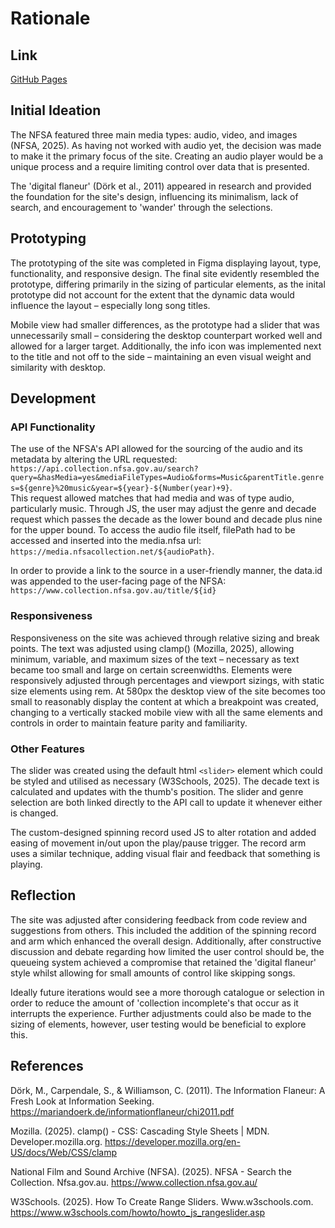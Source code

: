 # Rationale
## Link
[GitHub Pages](https://tane-simons.github.io/audio-player/)

## Initial Ideation
The NFSA featured three main media types: audio, video, and images (NFSA, 2025). As having not worked with audio yet, the decision was made to make it the primary focus of the site. Creating an audio player would be a unique process and a require limiting control over data that is presented.

The 'digital flaneur' (Dörk et al., 2011) appeared in research and provided the foundation for the site's design, influencing its minimalism, lack of search, and encouragement to 'wander' through the selections.

## Prototyping
The prototyping of the site was completed in Figma displaying layout, type, functionality, and responsive design. The final site evidently resembled the prototype, differing primarily in the sizing of particular elements, as the inital prototype did not account for the extent that the dynamic data would influence the layout – especially long song titles.

Mobile view had smaller differences, as the prototype had a slider that was unnecessarily small – considering the desktop counterpart worked well and allowed for a larger target. Additionally, the info icon was implemented next to the title and not off to the side – maintaining an even visual weight and similarity with desktop.

## Development
### API Functionality
The use of the NFSA's API allowed for the sourcing of the audio and its metadata by altering the URL requested:
`https://api.collection.nfsa.gov.au/search?query=&hasMedia=yes&mediaFileTypes=Audio&forms=Music&parentTitle.genres=${genre}%20music&year=${year}-${Number(year)+9}`.  
This request allowed matches that had media and was of type audio, particularly music. Through JS, the user may adjust the genre and decade request which passes the decade as the lower bound and decade plus nine for the upper bound. To access the audio file itself, filePath had to be accessed and inserted into the media.nfsa url:  
`https://media.nfsacollection.net/${audioPath}`. 

In order to provide a link to the source in a user-friendly manner, the data.id was appended to the user-facing page of the NFSA:  
`https://www.collection.nfsa.gov.au/title/${id}`

### Responsiveness
Responsiveness on the site was achieved through relative sizing and break points. The text was adjusted using clamp() (Mozilla, 2025), allowing minimum, variable, and maximum sizes of the text – necessary as text became too small and large on certain screenwidths. Elements were responsively adjusted through percentages and viewport sizings, with static size elements using rem. At 580px the desktop view of the site becomes too small to reasonably display the content at which a breakpoint was created, changing to a vertically stacked mobile view with all the same elements and controls in order to maintain feature parity and familiarity.

### Other Features
The slider was created using the default html `<slider>` element which could be styled and utilised as necessary (W3Schools, 2025). The decade text is calculated and updates with the thumb's position. The slider and genre selection are both linked directly to the API call to update it whenever either is changed.

The custom-designed spinning record used JS to alter rotation and added easing of movement in/out upon the play/pause trigger. The record arm uses a similar technique, adding visual flair and feedback that something is playing.

## Reflection
The site was adjusted after considering feedback from code review and suggestions from others. This included the addition of the spinning record and arm which enhanced the overall design. Additionally, after constructive discussion and debate regarding how limited the user control should be, the queueing system achieved a compromise that retained the 'digital flaneur' style whilst allowing for small amounts of control like skipping songs.

Ideally future iterations would see a more thorough catalogue or selection in order to reduce the amount of 'collection incomplete's that occur as it interrupts the experience. Further adjustments could also be made to the sizing of elements, however, user testing would be beneficial to explore this.

## References
Dörk, M., Carpendale, S., & Williamson, C. (2011). The Information Flaneur: A Fresh Look at Information Seeking. https://mariandoerk.de/informationflaneur/chi2011.pdf

Mozilla. (2025). clamp() - CSS: Cascading Style Sheets | MDN. Developer.mozilla.org. https://developer.mozilla.org/en-US/docs/Web/CSS/clamp

National Film and Sound Archive (NFSA). (2025). NFSA - Search the Collection. Nfsa.gov.au. https://www.collection.nfsa.gov.au/

W3Schools. (2025). How To Create Range Sliders. Www.w3schools.com. https://www.w3schools.com/howto/howto_js_rangeslider.asp